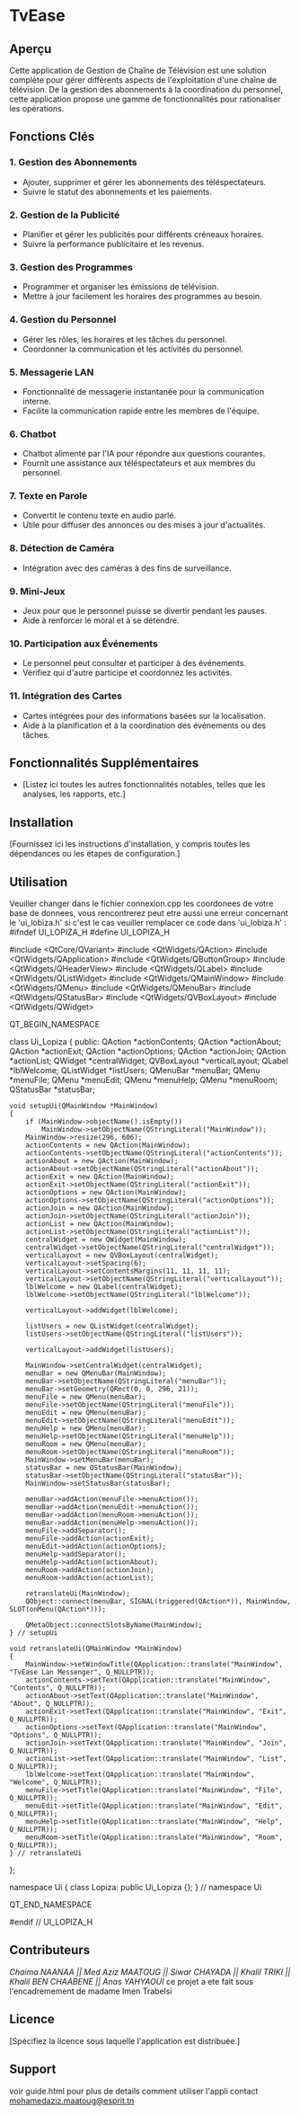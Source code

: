 # TvEase

## Aperçu

Cette application de Gestion de Chaîne de Télévision est une solution complète pour gérer différents aspects de l'exploitation d'une chaîne de télévision. De la gestion des abonnements à la coordination du personnel, cette application propose une gamme de fonctionnalités pour rationaliser les opérations.

## Fonctions Clés

### 1. Gestion des Abonnements
- Ajouter, supprimer et gérer les abonnements des téléspectateurs.
- Suivre le statut des abonnements et les paiements.

### 2. Gestion de la Publicité
- Planifier et gérer les publicités pour différents créneaux horaires.
- Suivre la performance publicitaire et les revenus.

### 3. Gestion des Programmes
- Programmer et organiser les émissions de télévision.
- Mettre à jour facilement les horaires des programmes au besoin.

### 4. Gestion du Personnel
- Gérer les rôles, les horaires et les tâches du personnel.
- Coordonner la communication et les activités du personnel.

### 5. Messagerie LAN
- Fonctionnalité de messagerie instantanée pour la communication interne.
- Facilite la communication rapide entre les membres de l'équipe.

### 6. Chatbot
- Chatbot alimenté par l'IA pour répondre aux questions courantes.
- Fournit une assistance aux téléspectateurs et aux membres du personnel.

### 7. Texte en Parole
- Convertit le contenu texte en audio parlé.
- Utile pour diffuser des annonces ou des mises à jour d'actualités.

### 8. Détection de Caméra
- Intégration avec des caméras à des fins de surveillance.

### 9. Mini-Jeux
- Jeux pour que le personnel puisse se divertir pendant les pauses.
- Aide à renforcer le moral et à se détendre.

### 10. Participation aux Événements
- Le personnel peut consulter et participer à des événements.
- Vérifiez qui d'autre participe et coordonnez les activités.

### 11. Intégration des Cartes
- Cartes intégrées pour des informations basées sur la localisation.
- Aide à la planification et à la coordination des événements ou des tâches.

## Fonctionnalités Supplémentaires

- [Listez ici toutes les autres fonctionnalités notables, telles que les analyses, les rapports, etc.]

## Installation

[Fournissez ici les instructions d'installation, y compris toutes les dépendances ou les étapes de configuration.]

## Utilisation

Veuiller changer dans le fichier connexion.cpp les coordonees de votre base de donnees, vous rencontrerez peut etre aussi une erreur concernant le 'ui_lobiza.h' si c'est le cas veuiller remplacer ce code dans 'ui_lobiza.h' : #ifndef UI_LOPIZA_H
#define UI_LOPIZA_H

#include <QtCore/QVariant>
#include <QtWidgets/QAction>
#include <QtWidgets/QApplication>
#include <QtWidgets/QButtonGroup>
#include <QtWidgets/QHeaderView>
#include <QtWidgets/QLabel>
#include <QtWidgets/QListWidget>
#include <QtWidgets/QMainWindow>
#include <QtWidgets/QMenu>
#include <QtWidgets/QMenuBar>
#include <QtWidgets/QStatusBar>
#include <QtWidgets/QVBoxLayout>
#include <QtWidgets/QWidget>

QT_BEGIN_NAMESPACE

class Ui_Lopiza
{
public:
    QAction *actionContents;
    QAction *actionAbout;
    QAction *actionExit;
    QAction *actionOptions;
    QAction *actionJoin;
    QAction *actionList;
    QWidget *centralWidget;
    QVBoxLayout *verticalLayout;
    QLabel *lblWelcome;
    QListWidget *listUsers;
    QMenuBar *menuBar;
    QMenu *menuFile;
    QMenu *menuEdit;
    QMenu *menuHelp;
    QMenu *menuRoom;
    QStatusBar *statusBar;

    void setupUi(QMainWindow *MainWindow)
    {
        if (MainWindow->objectName().isEmpty())
            MainWindow->setObjectName(QStringLiteral("MainWindow"));
        MainWindow->resize(296, 606);
        actionContents = new QAction(MainWindow);
        actionContents->setObjectName(QStringLiteral("actionContents"));
        actionAbout = new QAction(MainWindow);
        actionAbout->setObjectName(QStringLiteral("actionAbout"));
        actionExit = new QAction(MainWindow);
        actionExit->setObjectName(QStringLiteral("actionExit"));
        actionOptions = new QAction(MainWindow);
        actionOptions->setObjectName(QStringLiteral("actionOptions"));
        actionJoin = new QAction(MainWindow);
        actionJoin->setObjectName(QStringLiteral("actionJoin"));
        actionList = new QAction(MainWindow);
        actionList->setObjectName(QStringLiteral("actionList"));
        centralWidget = new QWidget(MainWindow);
        centralWidget->setObjectName(QStringLiteral("centralWidget"));
        verticalLayout = new QVBoxLayout(centralWidget);
        verticalLayout->setSpacing(6);
        verticalLayout->setContentsMargins(11, 11, 11, 11);
        verticalLayout->setObjectName(QStringLiteral("verticalLayout"));
        lblWelcome = new QLabel(centralWidget);
        lblWelcome->setObjectName(QStringLiteral("lblWelcome"));

        verticalLayout->addWidget(lblWelcome);

        listUsers = new QListWidget(centralWidget);
        listUsers->setObjectName(QStringLiteral("listUsers"));

        verticalLayout->addWidget(listUsers);

        MainWindow->setCentralWidget(centralWidget);
        menuBar = new QMenuBar(MainWindow);
        menuBar->setObjectName(QStringLiteral("menuBar"));
        menuBar->setGeometry(QRect(0, 0, 296, 21));
        menuFile = new QMenu(menuBar);
        menuFile->setObjectName(QStringLiteral("menuFile"));
        menuEdit = new QMenu(menuBar);
        menuEdit->setObjectName(QStringLiteral("menuEdit"));
        menuHelp = new QMenu(menuBar);
        menuHelp->setObjectName(QStringLiteral("menuHelp"));
        menuRoom = new QMenu(menuBar);
        menuRoom->setObjectName(QStringLiteral("menuRoom"));
        MainWindow->setMenuBar(menuBar);
        statusBar = new QStatusBar(MainWindow);
        statusBar->setObjectName(QStringLiteral("statusBar"));
        MainWindow->setStatusBar(statusBar);

        menuBar->addAction(menuFile->menuAction());
        menuBar->addAction(menuEdit->menuAction());
        menuBar->addAction(menuRoom->menuAction());
        menuBar->addAction(menuHelp->menuAction());
        menuFile->addSeparator();
        menuFile->addAction(actionExit);
        menuEdit->addAction(actionOptions);
        menuHelp->addSeparator();
        menuHelp->addAction(actionAbout);
        menuRoom->addAction(actionJoin);
        menuRoom->addAction(actionList);

        retranslateUi(MainWindow);
        QObject::connect(menuBar, SIGNAL(triggered(QAction*)), MainWindow, SLOT(onMenu(QAction*)));

        QMetaObject::connectSlotsByName(MainWindow);
    } // setupUi

    void retranslateUi(QMainWindow *MainWindow)
    {
        MainWindow->setWindowTitle(QApplication::translate("MainWindow", "TvEase Lan Messenger", Q_NULLPTR));
        actionContents->setText(QApplication::translate("MainWindow", "Contents", Q_NULLPTR));
        actionAbout->setText(QApplication::translate("MainWindow", "About", Q_NULLPTR));
        actionExit->setText(QApplication::translate("MainWindow", "Exit", Q_NULLPTR));
        actionOptions->setText(QApplication::translate("MainWindow", "Options", Q_NULLPTR));
        actionJoin->setText(QApplication::translate("MainWindow", "Join", Q_NULLPTR));
        actionList->setText(QApplication::translate("MainWindow", "List", Q_NULLPTR));
        lblWelcome->setText(QApplication::translate("MainWindow", "Welcome", Q_NULLPTR));
        menuFile->setTitle(QApplication::translate("MainWindow", "File", Q_NULLPTR));
        menuEdit->setTitle(QApplication::translate("MainWindow", "Edit", Q_NULLPTR));
        menuHelp->setTitle(QApplication::translate("MainWindow", "Help", Q_NULLPTR));
        menuRoom->setTitle(QApplication::translate("MainWindow", "Room", Q_NULLPTR));
    } // retranslateUi

};

namespace Ui {
    class Lopiza: public Ui_Lopiza {};
} // namespace Ui

QT_END_NAMESPACE

#endif // UI_LOPIZA_H


## Contributeurs

*Chaima NAANAA
|| Med Aziz MAATOUG || Siwar CHAYADA || Khalil TRIKI || Khalil BEN CHAABENE || Anas YAHYAOUI*
ce projet a ete fait sous l'encadremement de madame Imen Trabelsi
## Licence

[Spécifiez la licence sous laquelle l'application est distribuée.]

## Support
voir guide.html pour plus de details comment utiliser l'appli
contact 
mohamedaziz.maatoug@esprit.tn
